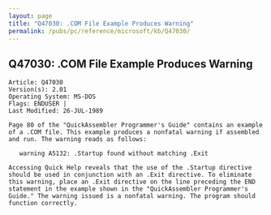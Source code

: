 ```yaml
---
layout: page
title: "Q47030: .COM File Example Produces Warning"
permalink: /pubs/pc/reference/microsoft/kb/Q47030/
---
```


## Q47030: .COM File Example Produces Warning

	Article: Q47030
	Version(s): 2.01
	Operating System: MS-DOS
	Flags: ENDUSER |
	Last Modified: 26-JUL-1989
	
	Page 80 of the "QuickAssembler Programmer's Guide" contains an example
	of a .COM file. This example produces a nonfatal warning if assembled
	and run. The warning reads as follows:
	
	   warning A5132: .Startup found without matching .Exit
	
	Accessing Quick Help reveals that the use of the .Startup directive
	should be used in conjunction with an .Exit directive. To eliminate
	this warning, place an .Exit directive on the line preceding the END
	statement in the example shown in the "QuickAssembler Programmer's
	Guide." The warning issued is a nonfatal warning. The program should
	function correctly.

